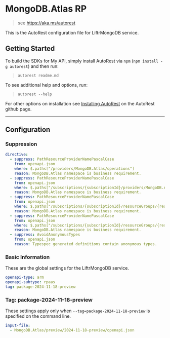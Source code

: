 # MongoDB.Atlas RP

> see https://aka.ms/autorest

This is the AutoRest configuration file for LiftrMongoDB service.

## Getting Started

To build the SDKs for My API, simply install AutoRest via `npm` (`npm install -g autorest`) and then run:

> `autorest readme.md`

To see additional help and options, run:

> `autorest --help`

For other options on installation see [Installing AutoRest](https://aka.ms/autorest/install) on the AutoRest github page.

---

## Configuration

### Suppression

``` yaml
directive:
  - suppress: PathResourceProviderNamePascalCase
    from: openapi.json
    where: $.paths["/providers/MongoDB.Atlas/operations"]
    reason: MongoDB.Atlas namespace is business requirement.
  - suppress: PathResourceProviderNamePascalCase
    from: openapi.json
    where: $.paths["/subscriptions/{subscriptionId}/providers/MongoDB.Atlas/organizations"]
    reason: MongoDB.Atlas namespace is business requirement.
  - suppress: PathResourceProviderNamePascalCase
    from: openapi.json
    where: $.paths["/subscriptions/{subscriptionId}/resourceGroups/{resourceGroupName}/providers/MongoDB.Atlas/organizations"]
    reason: MongoDB.Atlas namespace is business requirement.
  - suppress: PathResourceProviderNamePascalCase
    from: openapi.json
    where: $.paths["/subscriptions/{subscriptionId}/resourceGroups/{resourceGroupName}/providers/MongoDB.Atlas/organizations/{organizationName}"]
    reason: MongoDB.Atlas namespace is business requirement.
  - suppress: AvoidAnonymousTypes
    from: openapi.json
    reason: Typespec generated definitions contain anonymous types.
```

### Basic Information

These are the global settings for the LiftrMongoDB service.

```yaml
openapi-type: arm
openapi-subtype: rpaas
tag: package-2024-11-18-preview
```

### Tag: package-2024-11-18-preview

These settings apply only when `--tag=package-2024-11-18-preview` is specified on the command line.

```yaml $(tag) == 'package-2024-11-18-preview'
input-file:
  - MongoDB.Atlas/preview/2024-11-18-preview/openapi.json
```
